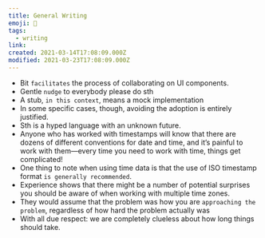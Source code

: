```yaml
---
title: General Writing
emoji: 📝
tags:
  - writing
link:
created: 2021-03-14T17:08:09.000Z
modified: 2021-03-23T17:08:09.000Z
---
```


- Bit `facilitates` the process of collaborating on UI components.
- Gentle `nudge` to everybody please do sth
- A stub, `in this context`, means a mock implementation
- In some specific cases, though, avoiding the adoption is entirely justified.
- Sth is a hyped language with an unknown future.
- Anyone who has worked with timestamps will know that there are dozens of different conventions for date and time, and it’s painful to work with them—every time you need to work with time, things get complicated!
- One thing to note when using time data is that the use of ISO timestamp format `is generally recommended`.
- Experience shows that there might be a number of potential surprises you should be aware of when working with multiple time zones.
- They would assume that the problem was how you are `approaching the problem`, regardless of how hard the problem actually was
- With all due respect: we are completely clueless about how long things should take.
